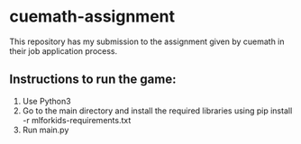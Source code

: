 # cuemath-assignment
This repository has my submission to the assignment given by cuemath in their job application process. 

## Instructions to run the game:
1. Use Python3 
2. Go to the main directory and install the required libraries using pip install -r mlforkids-requirements.txt
3. Run main.py


